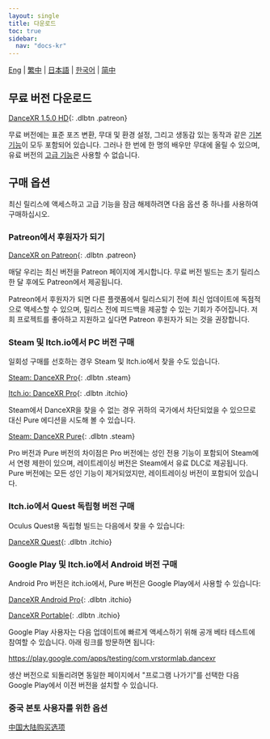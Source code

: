 ```yaml
---
layout: single
title: 다운로드
toc: true
sidebar:
  nav: "docs-kr"
---
```

[Eng](/dancexr/download) | [繁中](/tw/dancexr/download) | [日本語](/jp/dancexr/download) | [한국어](/kr/dancexr/download) | [简中](/zh/dancexr/download)


## 무료 버전 다운로드

[DanceXR 1.5.0 HD](https://github.com/alloystorm/dvvr/releases/tag/1.5.0){: .dlbtn .patreon} 

무료 버전에는 표준 포즈 변환, 무대 및 환경 설정, 그리고 생동감 있는 동작과 같은 [기본 기능](basic_features.md)이 모두 포함되어 있습니다. 그러나 한 번에 한 명의 배우만 무대에 올릴 수 있으며, 유료 버전의 [고급 기능](pro_features.md)은 사용할 수 없습니다.

## 구매 옵션
최신 릴리스에 액세스하고 고급 기능을 잠금 해제하려면 다음 옵션 중 하나를 사용하여 구매하십시오.

### Patreon에서 후원자가 되기

[DanceXR on Patreon](https://www.patreon.com/dvvr){: .dlbtn .patreon} 

매달 우리는 최신 버전을 Patreon 페이지에 게시합니다. 무료 버전 빌드는 초기 릴리스 한 달 후에도 Patreon에서 제공됩니다.

Patreon에서 후원자가 되면 다른 플랫폼에서 릴리스되기 전에 최신 업데이트에 독점적으로 액세스할 수 있으며, 릴리스 전에 피드백을 제공할 수 있는 기회가 주어집니다. 저희 프로젝트를 좋아하고 지원하고 싶다면 Patreon 후원자가 되는 것을 권장합니다.


### Steam 및 Itch.io에서 PC 버전 구매

일회성 구매를 선호하는 경우 Steam 및 Itch.io에서 찾을 수도 있습니다.

[Steam: DanceXR Pro](https://store.steampowered.com/app/1905510/DanceXR/){: .dlbtn .steam}

[Itch.io: DanceXR Pro](https://stormlab.itch.io/dvvr){: .dlbtn .itchio}

Steam에서 DanceXR을 찾을 수 없는 경우 귀하의 국가에서 차단되었을 수 있으므로 대신 Pure 에디션을 시도해 볼 수 있습니다.

[Steam: DanceXR Pure](https://store.steampowered.com/app/2193970/DanceXR_Pure/){: .dlbtn .steam}

Pro 버전과 Pure 버전의 차이점은 Pro 버전에는 성인 전용 기능이 포함되어 Steam에서 연령 제한이 있으며, 레이트레이싱 버전은 Steam에서 유료 DLC로 제공됩니다. Pure 버전에는 모든 성인 기능이 제거되었지만, 레이트레이싱 버전이 포함되어 있습니다.


### Itch.io에서 Quest 독립형 버전 구매

Oculus Quest용 독립형 빌드는 다음에서 찾을 수 있습니다:

[DanceXR Quest](https://stormlab.itch.io/dancexr-quest){: .dlbtn .itchio}


### Google Play 및 Itch.io에서 Android 버전 구매

Android Pro 버전은 itch.io에서, Pure 버전은 Google Play에서 사용할 수 있습니다:

[DanceXR Android Pro](https://stormlab.itch.io/dancexr-android){: .dlbtn .itchio}

[DanceXR Portable](https://play.google.com/store/apps/details?id=com.vrstormlab.dancexr){: .dlbtn .itchio}

Google Play 사용자는 다음 업데이트에 빠르게 액세스하기 위해 공개 베타 테스트에 참여할 수 있습니다. 아래 링크를 방문하면 됩니다:

https://play.google.com/apps/testing/com.vrstormlab.dancexr

생산 버전으로 되돌리려면 동일한 페이지에서 "프로그램 나가기"를 선택한 다음 Google Play에서 이전 버전을 설치할 수 있습니다.


### 중국 본토 사용자를 위한 옵션

[中国大陆购买选项](purchase_prc.md)